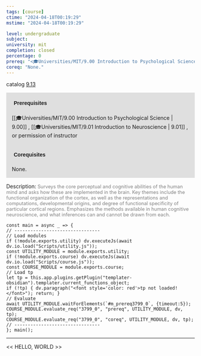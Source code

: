 ```yaml
---
tags: [course]
ctime: "2024-04-18T00:19:29"
mstime: "2024-04-18T00:19:29"

level: undergraduate
subject: 
university: mit
completion: closed
percentage: 0
prereq: "<🎓Universities/MIT/9.00 Introduction to Psychological Science> , <🎓Universities/MIT/9.01 Introduction to Neuroscience> , or permission of instructor"
coreq: "None."
---
```


catalog [9.13](http://student.mit.edu/catalog/m9a.html#9.13)

<span style="display: block; padding: 15px; background-color: rgb(100, 100, 100, 0.2);"><font id="m_prereq3799_0" style="display: block; font-family: Arial, sans-serif; font-weight: bold; padding: 5px">Prerequisites</font><br><span id="prereq3799_0">[[🎓Universities/MIT/9.00 Introduction to Psychological Science | 9.00]] , [[🎓Universities/MIT/9.01 Introduction to Neuroscience | 9.01]] , or permission of instructor</span></span>
<span style="display: block; padding: 15px; background-color: rgb(100, 100, 100, 0.2);"><font id="m_coreq3799_0" style="display: block; font-family: Arial, sans-serif; font-weight: bold; padding: 5px">Corequisites</font><br><span id="coreq3799_0">None.</span></span>

<font style="">Description:</font>
<font style="color: grey; font-size: 0.8rem;">Surveys the core perceptual and cognitive abilities of the human mind and asks how these are implemented in the brain. Key themes include the functional organization of the cortex, as well as the representations and computations, developmental origins, and degree of functional specificity of particular cortical regions. Emphasizes the methods available in human cognitive neuroscience, and what inferences can and cannot be drawn from each.</font>

```dataviewjs
const main = async _ => {
// --------------------------------
// Load modules
if (!module.exports.utility) dv.executeJs(await dv.io.load("Scripts/utility.js"));
const UTILITY_MODULE = module.exports.utility;
if (!module.exports.course) dv.executeJs(await dv.io.load("Scripts/course.js"));
const COURSE_MODULE = module.exports.course;
// Load tp
let tp = this.app.plugins.getPlugin("templater-obsidian").templater.current_functions_object;
if (!tp) { dv.paragraph("<font style='color: red'>tp not loaded!</font>"); return; }
// Evaluate
await UTILITY_MODULE.waitForElements(`#m_prereq3799_0`, {timeout:5});
COURSE_MODULE.evaluate_req("3799_0", "prereq", UTILITY_MODULE, dv, tp);
COURSE_MODULE.evaluate_req("3799_0", "coreq", UTILITY_MODULE, dv, tp);
// --------------------------------
}; main();
```

---

<< HELLO, WORLD >>
